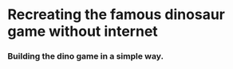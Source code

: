 # Recreating the famous dinosaur game without internet



### Building the dino game in a simple way.